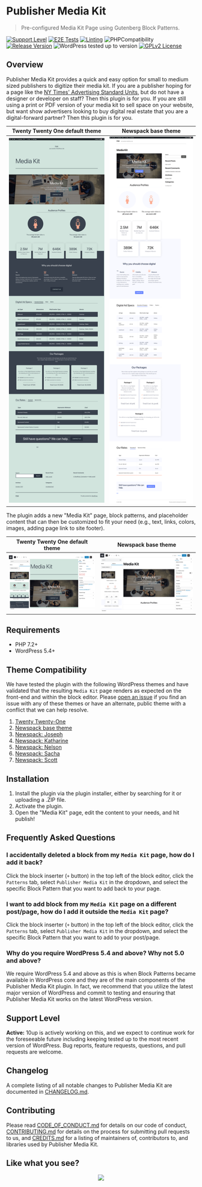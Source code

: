 # Publisher Media Kit

> Pre-configured Media Kit Page using Gutenberg Block Patterns.

[![Support Level](https://img.shields.io/badge/support-active-green.svg)](#support-level) [![E2E Tests](https://github.com/10up/publisher-media-kit/actions/workflows/cypress.yml/badge.svg)](https://github.com/10up/publisher-media-kit/actions/workflows/cypress.yml) [![Linting](https://github.com/10up/publisher-media-kit/actions/workflows/lint.yml/badge.svg)](https://github.com/10up/publisher-media-kit/actions/workflows/lint.yml) ![PHPCompatibility](https://github.com/10up/publisher-media-kit/actions/workflows/php-compatibility.yml/badge.svg) [![Release Version](https://img.shields.io/github/release/10up/publisher-media-kit.svg)](https://github.com/10up/publisher-media-kit/releases/latest) ![WordPress tested up to version](https://img.shields.io/wordpress/plugin/tested/publisher-media-kit?label=WordPress) [![GPLv2 License](https://img.shields.io/github/license/10up/publisher-media-kit.svg)](https://github.com/10up/publisher-media-kit/blob/develop/LICENSE.md)

## Overview

Publisher Media Kit provides a quick and easy option for small to medium sized publishers to digitize their media kit.  If you are a publisher hoping for a page like the [NY Times' Advertising Standard Units](https://nytmediakit.com/standard-units), but do not have a designer or developer on staff?  Then this plugin is for you.  If you are still using a print or PDF version of your media kit to sell space on your website, but want show advertisers looking to buy digital real estate that you are a digital-forward partner?  Then this plugin is for you.

Twenty Twenty One default theme | Newspack base theme
------------- | -----------------
[![Media Kit page on frontend of site running the Twenty Twenty One default theme.](.wordpress-org/screenshot-2.png)](.wordpress-org/screenshot-2.png) | [![Media Kit page on frontend of site running the Newspack base theme.](.wordpress-org/screenshot-4.png)](.wordpress-org/screenshot-4.png)

The plugin adds a new "Media Kit" page, block patterns, and placeholder content that can then be customized to fit your need (e.g., text, links, colors, images, adding page link to site footer).

Twenty Twenty One default theme | Newspack base theme
------------- | -----------------
[![View of block patterns and placeholder content within the block editor running the Twenty Twenty One default theme.](.wordpress-org/screenshot-1.png)](.wordpress-org/screenshot-1.png) | [![View of block patterns and placeholder content within the block editor running the Newspack base theme.](.wordpress-org/screenshot-3.png)](.wordpress-org/screenshot-3.png)

## Requirements

* PHP 7.2+
* WordPress 5.4+ 

## Theme Compatibility

We have tested the plugin with the following WordPress themes and have validated that the resulting `Media Kit` page renders as expected on the front-end and within the block editor.  Please [open an issue](https://github.com/10up/publisher-media-kit/issues/new/choose) if you find an issue with any of these themes or have an alternate, public theme with a conflict that we can help resolve.

1. [Twenty Twenty-One](https://wordpress.org/themes/twentytwentyone/)
1. [Newspack base theme](https://github.com/Automattic/newspack-theme)
1. [Newspack: Joseph](https://github.com/Automattic/newspack-theme)
1. [Newspack: Katharine](https://github.com/Automattic/newspack-theme)
1. [Newspack: Nelson](https://github.com/Automattic/newspack-theme)
1. [Newspack: Sacha](https://github.com/Automattic/newspack-theme)
1. [Newspack: Scott](https://github.com/Automattic/newspack-theme)

## Installation

1. Install the plugin via the plugin installer, either by searching for it or uploading a .ZIP file.
1. Activate the plugin.
1. Open the "Media Kit" page, edit the content to your needs, and hit publish!

## Frequently Asked Questions

### I accidentally deleted a block from my `Media Kit` page, how do I add it back?

Click the block inserter (`+` button) in the top left of the block editor, click the `Patterns` tab, select `Publisher Media Kit` in the dropdown, and select the specific Block Pattern that you want to add back to your page.

### I want to add block from my `Media Kit` page on a different post/page, how do I add it outside the `Media Kit` page?

Click the block inserter (`+` button) in the top left of the block editor, click the `Patterns` tab, select `Publisher Media Kit` in the dropdown, and select the specific Block Pattern that you want to add to your post/page.

### Why do you require WordPress 5.4 and above?  Why not 5.0 and above?

We require WordPress 5.4 and above as this is when Block Patterns became available in WordPress core and they are of the main components of the Publisher Media Kit plugin.  In fact, we recommend that you utilize the latest major version of WordPress and commit to testing and ensuring that Publisher Media Kit works on the latest WordPress version.

## Support Level

**Active:** 10up is actively working on this, and we expect to continue work for the foreseeable future including keeping tested up to the most recent version of WordPress.  Bug reports, feature requests, questions, and pull requests are welcome.

## Changelog

A complete listing of all notable changes to Publisher Media Kit are documented in [CHANGELOG.md](https://github.com/10up/publisher-media-kit/blob/develop/CHANGELOG.md).

## Contributing

Please read [CODE_OF_CONDUCT.md](https://github.com/10up/publisher-media-kit/blob/develop/CODE_OF_CONDUCT.md) for details on our code of conduct, [CONTRIBUTING.md](https://github.com/10up/publisher-media-kit/blob/develop/CONTRIBUTING.md) for details on the process for submitting pull requests to us, and [CREDITS.md](https://github.com/10up/publisher-media-kit/blob/develop/CREDITS.md) for a listing of maintainers of, contributors to, and libraries used by Publisher Media Kit.

## Like what you see?

<p align="center">
<a href="http://10up.com/contact/"><img src="https://10up.com/uploads/2016/10/10up-Github-Banner.png" width="850"></a>
</p>
